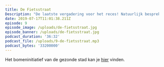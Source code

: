 ```yaml
---
title: De Fietsstraat
Description: "De laatste vergadering voor het reces! Natuurlijk bespreken we het nieuws dat het songfestival er niet komt en het namenmonument wel. Waar heeft de inspreker van de week een ton voor nodig?\r\n\nDaarna gaan we in sneltreinvaart de bomvolle agenda van de vergadering langs: herinrichtingen, bakfietsen en het afscheid van een commissielid!"
date: 2019-07-17T11:01:38.211Z
episode: 9
episode_image: /uploads/de-fietsstraat.jpg
episode_banner: /uploads/de-fietsstraat.jpg
podcast_duration: '36:32'
podcast_file: /uploads/9-de-fietsstraat.mp3
podcast_bytes: '33200000'
---
```

Het bomeninitiatief van de gezonde stad kan je [hier](https://bomenvooramsterdam.org/) vinden.
